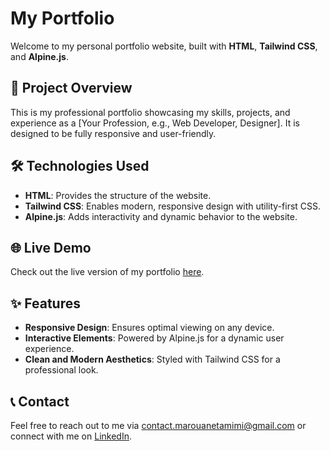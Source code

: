 # My Portfolio

Welcome to my personal portfolio website, built with **HTML**, **Tailwind CSS**, and **Alpine.js**.

## 🚀 Project Overview

This is my professional portfolio showcasing my skills, projects, and experience as a [Your Profession, e.g., Web Developer, Designer]. It is designed to be fully responsive and user-friendly.

## 🛠 Technologies Used

- **HTML**: Provides the structure of the website.
- **Tailwind CSS**: Enables modern, responsive design with utility-first CSS.
- **Alpine.js**: Adds interactivity and dynamic behavior to the website.

## 🌐 Live Demo

Check out the live version of my portfolio [here](https://matrif01.github.io/).

## ✨ Features

- **Responsive Design**: Ensures optimal viewing on any device.
- **Interactive Elements**: Powered by Alpine.js for a dynamic user experience.
- **Clean and Modern Aesthetics**: Styled with Tailwind CSS for a professional look.

## 📞 Contact

Feel free to reach out to me via [contact.marouanetamimi@gmail.com](mailto:contact.marouanetamimi@gmail.com) or connect with me on [LinkedIn](https://www.linkedin.com/in/marouane-tamimi/).



